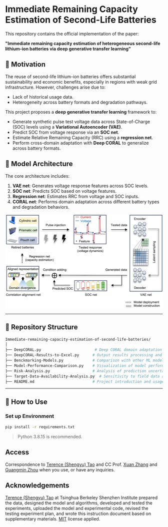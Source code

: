 
# Immediate Remaining Capacity Estimation of Second-Life Batteries

This repository contains the official implementation of the paper:

**"Immediate remaining capacity estimation of heterogeneous second-life lithium-ion batteries via deep generative transfer learning"**

## 🚀 Motivation

The reuse of second-life lithium-ion batteries offers substantial sustainability and economic benefits, especially in regions with weak grid infrastructure. However, challenges arise due to:

- Lack of historical usage data.
- Heterogeneity across battery formats and degradation pathways.

This project proposes a **deep generative transfer learning** framework to:
- Generate synthetic pulse test voltage data across State-of-Charge (SOC) levels using a **Variational Autoencoder (VAE)**.
- Predict SOC from voltage response via an **SOC net**.
- Estimate Relative Remaining Capacity (RRC) using a **regression net**.
- Perform cross-domain adaptation with **Deep CORAL** to generalize across battery formats.

## 🧠 Model Architecture

The core architecture includes:
1. **VAE net**: Generates voltage response features across SOC levels.
2. **SOC net**: Predicts SOC based on voltage features.
3. **Regression net**: Estimates RRC from voltage and SOC inputs.
4. **CORAL net**: Performs domain adaptation across different battery types and degradation behaviors.

<p align="center">
  <img src="https://github.com/terencetaothucb/Immediate-remaining-capacity-estiamtion-of-second-life-batteries/blob/main/Structure.png" width="600"/>
</p>

---

## 📁 Repository Structure

```bash
Immediate-remaining-capacity-estimation-of-second-life-batteries/
│
├── DeepCORAL.py                        # Deep CORAL domain adaptation and training pipeline
├── DeepCORAL-Results-to-Excel.py      # Output results processing and Excel export
├── Benckmarking-Models.py             # Comparison with other ML models (e.g., SVM, GPR)
├── Model-Performance-Comparison.py    # Visualization of model performances across domains
├── Risk-Analysis.py                   # Analysis of prediction uncertainty and error distributions
├── Target-Data-Availability-Analysis.py  # Sensitivity to field data availability
├── README.md                          # Project introduction and usage instructions (this file)
```

---

## 🔧 How to Use

### Set up Environment

```bash
pip install -r requirements.txt
```

> Python 3.8.15 is recommended.

## Access
Correspondence to [Terence (Shengyu) Tao](mailto:terencetaotbsi@gmail.com) and CC Prof. [Xuan Zhang](mailto:xuanzhang@sz.tsinghua.edu.cn) and [Guangmin Zhou](mailto:guangminzhou@sz.tsinghua.edu.cn) when you use, or have any inquiries.
## Acknowledgements
[Terence (Shengyu) Tao](mailto:terencetaotbsi@gmail.com) at Tsinghua Berkeley Shenzhen Institute prepared the data, designed the model and algorithms, developed and tested the experiments, uploaded the model and experimental code, revised the testing experiment plan, and wrote this instruction document based on supplementary materials. [MIT](https://github.com/terencetaothucb/Immediate-remaining-capacity-estiamtion-of-second-life-batteries/blob/main/LICENSE) license applied.


